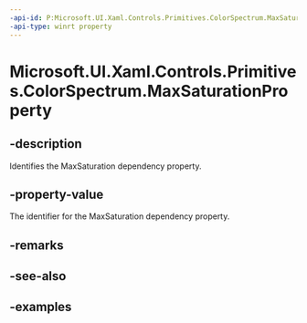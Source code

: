 ```yaml
---
-api-id: P:Microsoft.UI.Xaml.Controls.Primitives.ColorSpectrum.MaxSaturationProperty
-api-type: winrt property
---
```

<!-- Property syntax.
public DependencyProperty MaxSaturationProperty { get; }
-->

# Microsoft.UI.Xaml.Controls.Primitives.ColorSpectrum.MaxSaturationProperty


## -description

Identifies the MaxSaturation dependency property.


## -property-value

The identifier for the MaxSaturation dependency property.


## -remarks


## -see-also


## -examples


